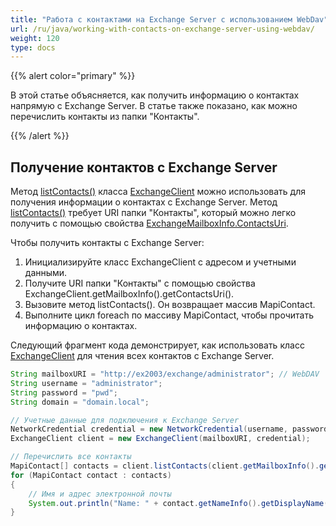 ```yaml
---
title: "Работа с контактами на Exchange Server с использованием WebDav"
url: /ru/java/working-with-contacts-on-exchange-server-using-webdav/
weight: 120
type: docs
---
```



{{% alert color="primary" %}} 

В этой статье объясняется, как получить информацию о контактах напрямую с Exchange Server. В статье также показано, как можно перечислить контакты из папки "Контакты".

{{% /alert %}} 
## **Получение контактов с Exchange Server**
Метод [listContacts()](https://apireference.aspose.com/email/java/com.aspose.email/ExchangeClient#listContacts\(java.lang.String\)) класса [ExchangeClient](https://apireference.aspose.com/email/java/com.aspose.email/ExchangeClient) можно использовать для получения информации о контактах с Exchange Server. Метод [listContacts()](https://apireference.aspose.com/email/java/com.aspose.email/ExchangeClient#listContacts\(java.lang.String\)) требует URI папки "Контакты", который можно легко получить с помощью свойства [ExchangeMailboxInfo.ContactsUri](https://apireference.aspose.com/email/java/com.aspose.email/ExchangeMailboxInfo#getContactsUri\(\)).

Чтобы получить контакты с Exchange Server:

1. Инициализируйте класс ExchangeClient с адресом и учетными данными.
1. Получите URI папки "Контакты" с помощью свойства ExchangeClient.getMailboxInfo().getContactsUri().
1. Вызовите метод listContacts(). Он возвращает массив MapiContact.
1. Выполните цикл foreach по массиву MapiContact, чтобы прочитать информацию о контактах.

Следующий фрагмент кода демонстрирует, как использовать класс [ExchangeClient](https://apireference.aspose.com/email/java/com.aspose.email/ExchangeClient) для чтения всех контактов с Exchange Server.


~~~Java
String mailboxURI = "http://ex2003/exchange/administrator"; // WebDAV
String username = "administrator";
String password = "pwd";
String domain = "domain.local";

// Учетные данные для подключения к Exchange Server
NetworkCredential credential = new NetworkCredential(username, password, domain);
ExchangeClient client = new ExchangeClient(mailboxURI, credential);

// Перечислить все контакты
MapiContact[] contacts = client.listContacts(client.getMailboxInfo().getContactsUri());
for (MapiContact contact : contacts)
{
    // Имя и адрес электронной почты
    System.out.println("Name: " + contact.getNameInfo().getDisplayName() + ", Email Address: " + contact.getElectronicAddresses().getEmail1());
}
~~~